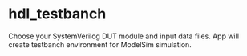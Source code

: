 # hdl_testbanch
Choose your SystemVerilog DUT module and input data files. App will create testbanch environment for ModelSim simulation.
